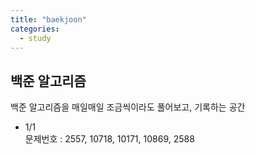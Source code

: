 ```yaml
---
title: "baekjoon"
categories:
  - study
---
```


## 백준 알고리즘
백준 알고리즘을 매일매일 조금씩이라도 풀어보고, 기록하는 공간  

- 1/1  
문제번호 : 2557, 10718, 10171, 10869, 2588
